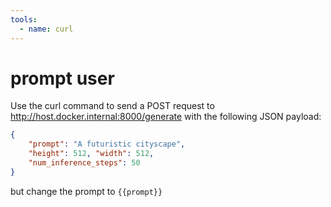 ```yaml
---
tools:
  - name: curl
---
```


# prompt user

Use the curl command to send a POST request to http://host.docker.internal:8000/generate with the following JSON payload:

```json
{
    "prompt": "A futuristic cityscape",
    "height": 512, "width": 512,
    "num_inference_steps": 50
}
```

but change the prompt to `{{prompt}}`

